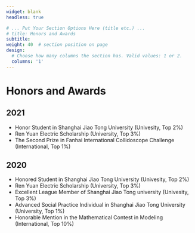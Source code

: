 ```yaml
---
widget: blank
headless: true

# ... Put Your Section Options Here (title etc.) ...
# title: Honors and Awards
subtitle:
weight: 40  # section position on page
design:
  # Choose how many columns the section has. Valid values: 1 or 2.
  columns: '1'
---
```


# Honors and Awards
## 2021
-	Honor Student in Shanghai Jiao Tong University (Univesity, Top 2%)
- Ren Yuan Electric Scholarship (University, Top 3%)
- The Second Prize in Fanhai International Collidoscope Challenge (International, Top 1%)
## 2020
-	Honored Student in Shanghai Jiao Tong University (Univesity, Top 2%)
- Ren Yuan Electric Scholarship (University, Top 3%)
- Excellent League Member of Shanghai Jiao Tong university (Univesity, Top 3%)
- Advanced Social Practice Individual in Shanghai Jiao Tong University (University, Top 1%)
- Honorable Mention in the Mathematical Contest in Modeling (International, Top 10%)